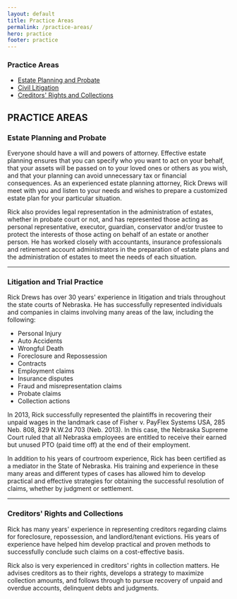 ```yaml
---
layout: default
title: Practice Areas
permalink: /practice-areas/
hero: practice
footer: practice
---
```

<div class="page">
	<div class="hidden-links">
		<div class="practice-area">
			<h3 class="side-title">Practice Areas</h3>
			<ul>
				<a href="/practice-areas.html#estate"><li>Estate Planning and Probate</li></a>
				<a href="/practice-areas.html#litigation"><li>Civil Litigation</li></a>
				<a href="/practice-areas.html#collections" name="estate"><li>Creditors' Rights and Collections</li></a>
			</ul>
		</div>
	</div>
		<h2 class="practice-title">PRACTICE AREAS</h2>
	<h3>Estate Planning and Probate</h3>
	<p>Everyone should have a will and powers of attorney. Effective estate planning ensures that you can specify who you want to act on your behalf, that your assets will be passed on to your loved ones or others as you wish, and that your planning can avoid unnecessary tax or financial consequences. As an experienced estate planning attorney, Rick Drews will meet with you and listen to your needs and wishes to prepare a customized estate plan for your particular situation.</p>
	<p>Rick also provides legal representation in the administration of estates, whether in probate court or not, and has represented those acting as personal representative, executor, guardian, conservator and/or trustee to protect the interests of those acting on behalf of an estate or another person. He has worked closely with accountants, insurance professionals and retirement account administrators in the preparation of estate plans and the administration of estates to meet the needs of each situation<a name="litigation">.</a></p>
	<hr>
	<h3>Litigation and Trial Practice</h3>
	<p>Rick Drews has over 30 years' experience in litigation and trials throughout the state courts of Nebraska. He has successfully represented individuals and companies in claims involving many areas of the law, including the following:
	<ul class="indent">
	  <li>Personal Injury</li>
	  <li>Auto Accidents</li>
	  <li>Wrongful Death</li>
	  <li>Foreclosure and Repossession</li>
	  <li>Contracts</li>
	  <li>Employment claims</li>
	  <li>Insurance disputes</li>
	  <li>Fraud and misrepresentation claims</li>
	  <li>Probate claims</li>
	  <li>Collection actions</li>
	</ul>
	<p>In 2013, Rick successfully represented the plaintiffs in recovering their unpaid wages in the landmark case of Fisher v. PayFlex Systems USA, 285 Neb. 808, 829 N.W.2d 703 (Neb. 2013). In this case, the Nebraska Supreme Court ruled that all Nebraska employees are entitled to receive their earned but unused PTO (paid time off) at the end of their employment.</p>
	<p>In addition to his years of courtroom experience, Rick has been certified as a mediator in the State of Nebraska. His training and experience in these many areas and different types of cases has allowed him to develop practical and effective strategies for obtaining the successful resolution of claims, whether by judgment or settlement<a name="collections">.</a></p>
	<hr>
	<h3>Creditors' Rights and Collections</h3>
	<p>Rick has many years' experience in representing creditors regarding claims for foreclosure, repossession, and landlord/tenant evictions. His years of experience have helped him develop practical and proven methods to successfully conclude such claims on a cost-effective basis.</p>
	<p>Rick also is very experienced in creditors' rights in collection matters. He advises creditors as to their rights, develops a strategy to maximize collection amounts, and follows through to pursue recovery of unpaid and overdue accounts, delinquent debts and judgments.</p>
